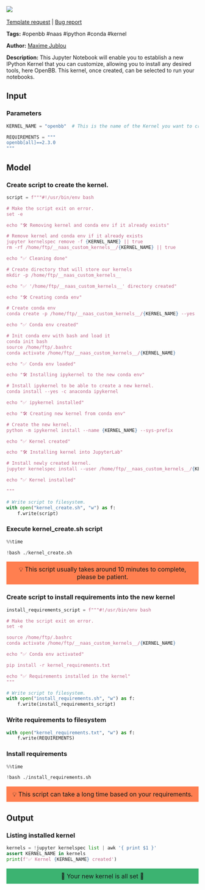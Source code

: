 <a href="https://app.naas.ai/user-redirect/naas/downloader?url=https://raw.githubusercontent.com/jupyter-naas/awesome-notebooks/master/OpenBB/OpenBB_Create_an_OpenBB_kernel_on_Naas.ipynb" target="_parent"><img src="https://naasai-public.s3.eu-west-3.amazonaws.com/open_in_naas.svg"/></a><br><br><a href="https://github.com/jupyter-naas/awesome-notebooks/issues/new?assignees=&labels=&template=template-request.md&title=Tool+-+Action+of+the+notebook+">Template request</a> | <a href="https://github.com/jupyter-naas/awesome-notebooks/issues/new?assignees=&labels=bug&template=bug_report.md&title=OpenBB+-+Create+an++kernel+on+Naas:+Error+short+description">Bug report</a>

**Tags:** #openbb #naas #ipython #conda #kernel

**Author:** [Maxime Jublou](https://www.linkedin.com/in/maximejublou)

**Description:** This Jupyter Notebook will enable you to establish a new IPython Kernel that you can customize, allowing you to install any desired tools, here OpenBB. This kernel, once created, can be selected to run your notebooks.

## Input

### Parameters


```python
KERNEL_NAME = "openbb"  # This is the name of the Kernel you want to create.

REQUIREMENTS = """
openbb[all]==2.3.0
"""
```

## Model

### Create script to create the kernel.


```python
script = f"""#!/usr/bin/env bash

# Make the script exit on error.
set -e

echo "🛠️ Removing kernel and conda env if it already exists"

# Remove kernel and conda env if it already exists
jupyter kernelspec remove -f {KERNEL_NAME} || true
rm -rf /home/ftp/__naas_custom_kernels__/{KERNEL_NAME} || true

echo "✅ Cleaning done"

# Create directory that will store our kernels
mkdir -p /home/ftp/__naas_custom_kernels__

echo "✅ '/home/ftp/__naas_custom_kernels__' directory created"

echo "🛠️ Creating conda env"

# Create conda env
conda create -p /home/ftp/__naas_custom_kernels__/{KERNEL_NAME} --yes

echo "✅ Conda env created"

# Init conda env with bash and load it
conda init bash
source /home/ftp/.bashrc
conda activate /home/ftp/__naas_custom_kernels__/{KERNEL_NAME}

echo "✅ Conda env loaded"

echo "🛠️ Installing ipykernel to the new conda env"

# Install ipykernel to be able to create a new kernel.
conda install --yes -c anaconda ipykernel

echo "✅ ipykernel installed"

echo "🛠️ Creating new kernel from conda env"

# Create the new kernel.
python -m ipykernel install --name {KERNEL_NAME} --sys-prefix

echo "✅ Kernel created"

echo "🛠️ Installing kernel into JupyterLab" 

# Install newly created kernel.
jupyter kernelspec install --user /home/ftp/__naas_custom_kernels__/{KERNEL_NAME}/share/jupyter/kernels/{KERNEL_NAME}

echo "✅ Kernel installed"

"""

# Write script to filesystem.
with open("kernel_create.sh", "w") as f:
    f.write(script)
```

### Execute kernel_create.sh script


```python
%%time

!bash ./kernel_create.sh
```

<p style="background-color:coral;padding:10px;text-align:center;font-size:16px;" >💡 This script usually takes around 10 minutes to complete, please be patient.</p>

### Create script to install requirements into the new kernel


```python
install_requirements_script = f"""#!/usr/bin/env bash

# Make the script exit on error.
set -e

source /home/ftp/.bashrc
conda activate /home/ftp/__naas_custom_kernels__/{KERNEL_NAME}

echo "✅ Conda env activated"

pip install -r kernel_requirements.txt

echo "✅ Requirements installed in the kernel"
"""

# Write script to filesystem.
with open("install_requirements.sh", "w") as f:
    f.write(install_requirements_script)
```

### Write requirements to filesystem


```python
with open("kernel_requirements.txt", "w") as f:
    f.write(REQUIREMENTS)
```

### Install requirements


```python
%%time

!bash ./install_requirements.sh
```

<p style="background-color:coral;padding:10px;text-align:center;font-size:16px;" >💡 This script can take a long time based on your requirements.</p>

## Output

### Listing installed kernel


```python
kernels = !jupyter kernelspec list | awk '{ print $1 }'
assert KERNEL_NAME in kernels
print(f'✅ Kernel {KERNEL_NAME} created')
```

<p style="background-color:MediumSeaGreen;padding:10px;text-align:center;font-size:16px;"> 🎉 Your new kernel is all set 👏</p>
